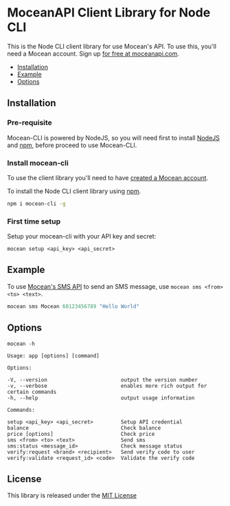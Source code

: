 MoceanAPI Client Library for Node CLI 
============================

This is the Node CLI client library for use Mocean's API. To use this, you'll need a Mocean account. Sign up [for free at 
moceanapi.com][signup].

 * [Installation](#installation)
 * [Example](#example)
 * [Options](#options) 
 
## Installation

### Pre-requisite
Mocean-CLI is powered by NodeJS, so you will need first to install [NodeJS](https://nodejs.org/en/) and [npm](https://www.npmjs.com/
), before proceed to use Mocean-CLI.

### Install mocean-cli 

To use the client library you'll need to have [created a Mocean account][signup]. 

To install the Node CLI client library using [npm](https://www.npmjs.com/).

```bash
npm i mocean-cli -g
```

### First time setup

Setup your mocean-cli with your API key and secret:

```shell
mocean setup <api_key> <api_secret>
```

## Example

To use [Mocean's SMS API][doc_sms] to send an SMS message, use `mocean sms <from> <to> <text>`.

```javascript
mocean sms Mocean 60123456789 "Hello World"
```

## Options

```shell
mocean -h

Usage: app [options] [command]

Options:

-V, --version                        output the version number
-v, --verbose                        enables more rich output for certain commands
-h, --help                           output usage information

Commands:

setup <api_key> <api_secret>         Setup API credential
balance                              Check balance
price [options]                      Check price
sms <from> <to> <text>               Send sms
sms:status <message_id>              Check message status
verify:request <brand> <recipient>   Send verify code to user
verify:validate <request_id> <code>  Validate the verify code
```

License
-------

This library is released under the [MIT License][license]

[signup]: https://dashboard.moceanapi.com/register?medium=github&campaign=sdk-javascript
[doc_sms]: https://docs.moceanapi.com/?javascript#send-sms
[doc_inbound]: https://docs.moceanapi.com/?javascript#receive-sms
[doc_verify]: https://docs.moceanapi.com/?javascript#overview-3
[license]: LICENSE.txt